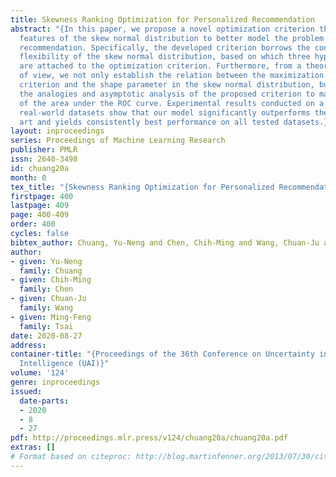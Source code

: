 ```yaml
---
title: Skewness Ranking Optimization for Personalized Recommendation
abstract: "{In this paper, we propose a novel optimization criterion that leverages
  features of the skew normal distribution to better model the problem of personalized
  recommendation. Specifically, the developed criterion borrows the concept and the
  flexibility of the skew normal distribution, based on which three hyperparameters
  are attached to the optimization criterion. Furthermore, from a theoretical point
  of view, we not only establish the relation between the maximization of the proposed
  criterion and the shape parameter in the skew normal distribution, but also provide
  the analogies and asymptotic analysis of the proposed criterion to maximization
  of the area under the ROC curve. Experimental results conducted on a range of large-scale
  real-world datasets show that our model significantly outperforms the state of the
  art and yields consistently best performance on all tested datasets.}"
layout: inproceedings
series: Proceedings of Machine Learning Research
publisher: PMLR
issn: 2640-3498
id: chuang20a
month: 0
tex_title: "{Skewness Ranking Optimization for Personalized Recommendation}"
firstpage: 400
lastpage: 409
page: 400-409
order: 400
cycles: false
bibtex_author: Chuang, Yu-Neng and Chen, Chih-Ming and Wang, Chuan-Ju and Tsai, Ming-Feng
author:
- given: Yu-Neng
  family: Chuang
- given: Chih-Ming
  family: Chen
- given: Chuan-Ju
  family: Wang
- given: Ming-Feng
  family: Tsai
date: 2020-08-27
address: 
container-title: "{Proceedings of the 36th Conference on Uncertainty in Artificial
  Intelligence (UAI)}"
volume: '124'
genre: inproceedings
issued:
  date-parts:
  - 2020
  - 8
  - 27
pdf: http://proceedings.mlr.press/v124/chuang20a/chuang20a.pdf
extras: []
# Format based on citeproc: http://blog.martinfenner.org/2013/07/30/citeproc-yaml-for-bibliographies/
---
```

